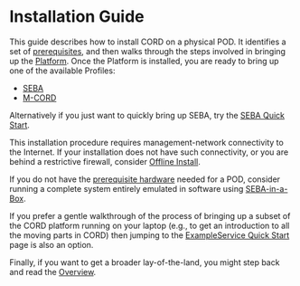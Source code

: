 # Installation Guide

This guide describes how to install CORD on a physical POD. It identifies a set of [prerequisites](prereqs/README.md), and then walks through the steps involved in bringing up the [Platform](installation/platform.md). Once the Platform is installed, you are ready to bring up one of the available Profiles:

* [SEBA](./profiles/seba/install.md)
* [M-CORD](./profiles/mcord/install.md)

Alternatively if you just want to quickly bring up SEBA, try the [SEBA Quick Start](quickstart/seba_quickstart.md).

This installation procedure requires management-network connectivity to the Internet. If your installation does not have such connectivity, or you are behind a restrictive firewall, consider [Offline Install](installation/offline-install.md).

If you do not have the [prerequisite hardware](./prereqs/hardware.md) needed for a POD, consider running a complete system entirely emulated in software using [SEBA-in-a-Box](./profiles/seba/siab-overview.md).

If you prefer a gentle walkthrough of the process of bringing up a subset of the CORD platform running on your laptop (e.g., to get an introduction to all the moving parts in CORD) then jumping to the [ExampleService Quick Start](quickstart/example_service_quickstart.md) page is also an option.

Finally, if you want to get a broader lay-of-the-land, you might step back and read the [Overview](overview.md).
